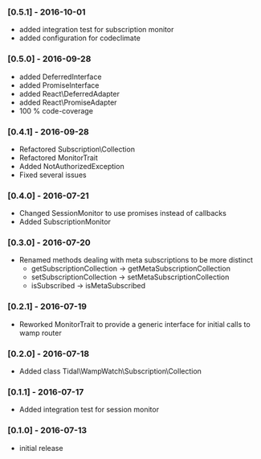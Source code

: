 
### [0.5.1] - 2016-10-01

  * added integration test for subscription monitor
  * added configuration for codeclimate

### [0.5.0] - 2016-09-28

  * added DeferredInterface
  * added PromiseInterface
  * added React\DeferredAdapter
  * added React\PromiseAdapter
  * 100 % code-coverage
  
### [0.4.1] - 2016-09-28

  * Refactored Subscription\Collection
  * Refactored MonitorTrait
  * Added NotAuthorizedException
  * Fixed several issues
  
### [0.4.0] - 2016-07-21

  * Changed SessionMonitor to use promises instead of callbacks
  * Added SubscriptionMonitor

### [0.3.0] - 2016-07-20

  * Renamed methods dealing with meta subscriptions to be more distinct
    - getSubscriptionCollection -> getMetaSubscriptionCollection
    - setSubscriptionCollection -> setMetaSubscriptionCollection
    - isSubscribed              -> isMetaSubscribed

### [0.2.1] - 2016-07-19

  * Reworked MonitorTrait to provide a generic interface for initial calls to wamp router

### [0.2.0] - 2016-07-18

  * Added class Tidal\WampWatch\Subscription\Collection

### [0.1.1] - 2016-07-17

  * Added integration test for session monitor
  
### [0.1.0] - 2016-07-13

  * initial release  